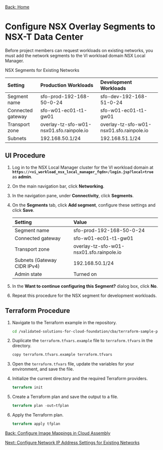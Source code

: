 [Back: Home](README.md)

# Configure NSX Overlay Segments to NSX-T Data Center

Before project members can request workloads on existing networks, you must add the network segments to the VI workload domain NSX Local Manager.

NSX Segments for Existing Networks

| **Setting**       | **Production Workloads**                 | **Development Workloads**                |
| :-                | :-                                       | :-                                       |
| Segment name      | sfo-prod-192-168-50-0-24                 | sfo-dev-192-168-51-0-24                  |
| Connected gateway | sfo-w01-ec01-t1-gw01                     | sfo-w01-ec01-t1-gw01                     |
| Transport zone    | overlay-tz-sfo-w01-nsx01.sfo.rainpole.io | overlay-tz-sfo-w01-nsx01.sfo.rainpole.io |
| Subnets           | 192.168.50.1/24                          | 192.168.51.1/24                          |

## UI Procedure

1. Log in to the NSX Local Manager cluster for the VI workload domain at **`https://<vi_workload_nsx_local_manager_fqdn>/login.jsp?local=true`** as **admin**.

2. On the main navigation bar, click **Networking**.

3. In the navigation pane, under **Connectivity**, click **Segments**.

4. On the **Segments** tab, click **Add segment**, configure these settings and click **Save**.

   | **Setting**                 | **Value**                                |
   | :-                          | :-                                       |
   | Segment name                | sfo-prod-192-168-50-0-24                 |
   | Connected gateway           | sfo-w01-ec01-t1-gw01                     |
   | Transport zone              | overlay-tz-sfo-w01-nsx01.sfo.rainpole.io |
   | Subnets (Gateway CIDR IPv4) | 192.168.50.1/24                          |
   | Admin state                 | Turned on                                |

5. In the **Want to continue configuring this Segment?** dialog box, click **No**.

6. Repeat this procedure for the NSX segment for development workloads.

## Terraform Procedure

1. Navigate to the Terraform example in the repository.

   ```bash
   cd /validated-solutions-for-cloud-foundation/cba/terraform-sample-project/06-nsx-network-create-segment
   ```

2. Duplicate the `terraform.tfvars.example` file to `terraform.tfvars` in the directory.

   ```bash
   copy terraform.tfvars.example terraform.tfvars
   ```

3. Open the `terraform.tfvars` file, update the variables for your environment, and save the file.

4. Initialize the current directory and the required Terraform providers.

   ```terraform
   terraform init
   ```

5. Create a Terraform plan and save the output to a file.

   ```terraform
   terraform plan -out=tfplan
   ```  

6. Apply the Terraform plan.

   ```terraform
   terraform apply tfplan
   ```

[Back: Configure Image Mappings in Cloud Assembly](5-configure-image-mappings.md)

[Next: Configure Network IP Address Settings for Existing Networks](7-configure-segment-networking.md)

